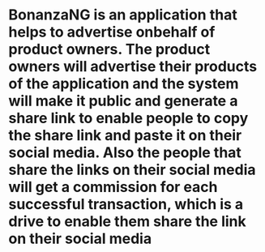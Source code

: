 # BonanzaNG is an application that helps to advertise onbehalf of product owners. The product owners will advertise their products of the application and the system will make it public and generate a share link to enable people to copy the share link and paste it on their social media. Also the people that share the links on their social media will get a commission for each successful transaction, which is a drive to enable them share the link on their social media
